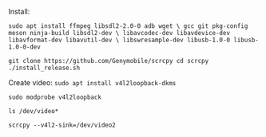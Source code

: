Install:

`sudo apt install ffmpeg libsdl2-2.0-0 adb wget \
                 gcc git pkg-config meson ninja-build libsdl2-dev \
                 libavcodec-dev libavdevice-dev libavformat-dev libavutil-dev \
                 libswresample-dev libusb-1.0-0 libusb-1.0-0-dev`

`git clone https://github.com/Genymobile/scrcpy
cd scrcpy
./install_release.sh`

Create video:
`sudo apt install v4l2loopback-dkms`

`sudo modprobe v4l2loopback`

`ls /dev/video*`

`scrcpy --v4l2-sink=/dev/video2`
